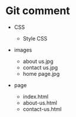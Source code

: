 # Git comment
- CSS

    - Style CSS

- images

    - about us.jpg
    - contact us.jpg
    - home page.jpg

- page

    - index.html
    - about-us.html
    - contact-us.html